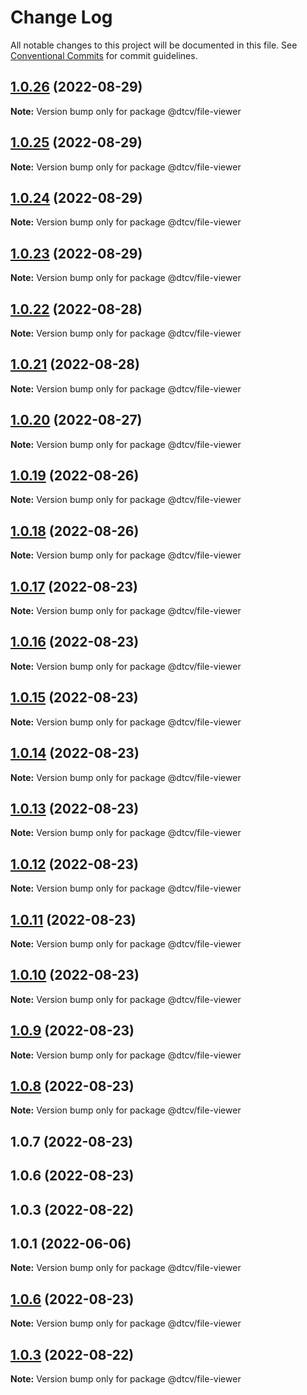 # Change Log

All notable changes to this project will be documented in this file.
See [Conventional Commits](https://conventionalcommits.org) for commit guidelines.

## [1.0.26](https://github.com/paramountric/digitaltwincityviewer/compare/@dtcv/file-viewer@1.0.25...@dtcv/file-viewer@1.0.26) (2022-08-29)

**Note:** Version bump only for package @dtcv/file-viewer





## [1.0.25](https://github.com/paramountric/digitaltwincityviewer/compare/@dtcv/file-viewer@1.0.24...@dtcv/file-viewer@1.0.25) (2022-08-29)

**Note:** Version bump only for package @dtcv/file-viewer





## [1.0.24](https://github.com/paramountric/digitaltwincityviewer/compare/@dtcv/file-viewer@1.0.23...@dtcv/file-viewer@1.0.24) (2022-08-29)

**Note:** Version bump only for package @dtcv/file-viewer





## [1.0.23](https://github.com/paramountric/digitaltwincityviewer/compare/@dtcv/file-viewer@1.0.22...@dtcv/file-viewer@1.0.23) (2022-08-29)

**Note:** Version bump only for package @dtcv/file-viewer





## [1.0.22](https://github.com/paramountric/digitaltwincityviewer/compare/@dtcv/file-viewer@1.0.21...@dtcv/file-viewer@1.0.22) (2022-08-28)

**Note:** Version bump only for package @dtcv/file-viewer





## [1.0.21](https://github.com/paramountric/digitaltwincityviewer/compare/@dtcv/file-viewer@1.0.20...@dtcv/file-viewer@1.0.21) (2022-08-28)

**Note:** Version bump only for package @dtcv/file-viewer





## [1.0.20](https://github.com/paramountric/digitaltwincityviewer/compare/@dtcv/file-viewer@1.0.19...@dtcv/file-viewer@1.0.20) (2022-08-27)

**Note:** Version bump only for package @dtcv/file-viewer





## [1.0.19](https://github.com/paramountric/digitaltwincityviewer/compare/@dtcv/file-viewer@1.0.18...@dtcv/file-viewer@1.0.19) (2022-08-26)

**Note:** Version bump only for package @dtcv/file-viewer





## [1.0.18](https://github.com/paramountric/digitaltwincityviewer/compare/@dtcv/file-viewer@1.0.17...@dtcv/file-viewer@1.0.18) (2022-08-26)

**Note:** Version bump only for package @dtcv/file-viewer





## [1.0.17](https://github.com/paramountric/digitaltwincityviewer/compare/@dtcv/file-viewer@1.0.16...@dtcv/file-viewer@1.0.17) (2022-08-23)

**Note:** Version bump only for package @dtcv/file-viewer





## [1.0.16](https://github.com/paramountric/digitaltwincityviewer/compare/@dtcv/file-viewer@1.0.15...@dtcv/file-viewer@1.0.16) (2022-08-23)

**Note:** Version bump only for package @dtcv/file-viewer





## [1.0.15](https://github.com/paramountric/digitaltwincityviewer/compare/@dtcv/file-viewer@1.0.14...@dtcv/file-viewer@1.0.15) (2022-08-23)

**Note:** Version bump only for package @dtcv/file-viewer





## [1.0.14](https://github.com/paramountric/digitaltwincityviewer/compare/@dtcv/file-viewer@1.0.13...@dtcv/file-viewer@1.0.14) (2022-08-23)

**Note:** Version bump only for package @dtcv/file-viewer





## [1.0.13](https://github.com/paramountric/digitaltwincityviewer/compare/@dtcv/file-viewer@1.0.12...@dtcv/file-viewer@1.0.13) (2022-08-23)

**Note:** Version bump only for package @dtcv/file-viewer





## [1.0.12](https://github.com/paramountric/digitaltwincityviewer/compare/@dtcv/file-viewer@1.0.11...@dtcv/file-viewer@1.0.12) (2022-08-23)

**Note:** Version bump only for package @dtcv/file-viewer





## [1.0.11](https://github.com/paramountric/digitaltwincityviewer/compare/@dtcv/file-viewer@1.0.10...@dtcv/file-viewer@1.0.11) (2022-08-23)

**Note:** Version bump only for package @dtcv/file-viewer





## [1.0.10](https://github.com/paramountric/digitaltwincityviewer/compare/@dtcv/file-viewer@1.0.9...@dtcv/file-viewer@1.0.10) (2022-08-23)

**Note:** Version bump only for package @dtcv/file-viewer





## [1.0.9](https://github.com/paramountric/digitaltwincityviewer/compare/@dtcv/file-viewer@1.0.8...@dtcv/file-viewer@1.0.9) (2022-08-23)

**Note:** Version bump only for package @dtcv/file-viewer





## [1.0.8](https://github.com/paramountric/digitaltwincityviewer/compare/@dtcv/file-viewer@1.0.7...@dtcv/file-viewer@1.0.8) (2022-08-23)

**Note:** Version bump only for package @dtcv/file-viewer





## 1.0.7 (2022-08-23)



## 1.0.6 (2022-08-23)



## 1.0.3 (2022-08-22)



## 1.0.1 (2022-06-06)

**Note:** Version bump only for package @dtcv/file-viewer





## [1.0.6](https://github.com/paramountric/digitaltwincityviewer/compare/v1.0.5...v1.0.6) (2022-08-23)

**Note:** Version bump only for package @dtcv/file-viewer





## [1.0.3](https://github.com/paramountric/digitaltwincityviewer/compare/v1.0.2...v1.0.3) (2022-08-22)

**Note:** Version bump only for package @dtcv/file-viewer

